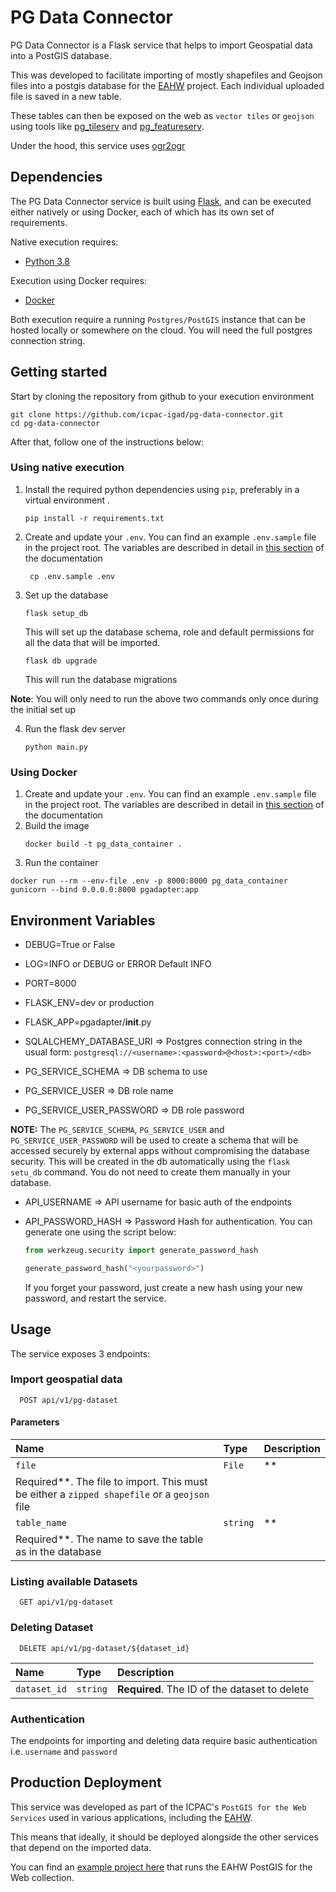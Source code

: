 # PG Data Connector

PG Data Connector is a Flask service that helps to import Geospatial data into a PostGIS database.

This was developed to facilitate importing of mostly shapefiles and Geojson files into a postgis database for
the [EAHW](https://eahazardswatch.icpac.net) project. Each individual uploaded file is saved in a new table.

These tables can then be exposed on the web as `vector tiles`
or `geojson` using tools like [pg_tileserv](https://github.com/CrunchyData/pg_tileserv)
and [pg_featureserv](https://github.com/CrunchyData/pg_featureserv).

Under the hood, this service uses [ogr2ogr](https://gdal.org/programs/ogr2ogr.html)

## Dependencies

The PG Data Connector service is built using [Flask](https://github.com/pallets/flask), and can be executed either
natively or using Docker, each of which has its own set of requirements.

Native execution requires:

- [Python 3.8](https://www.python.org/)

Execution using Docker requires:

- [Docker](https://www.docker.com/)

Both execution require a running `Postgres/PostGIS` instance that can be hosted locally or somewhere on the cloud. You
will need the full postgres connection string.

## Getting started

Start by cloning the repository from github to your execution environment

```
git clone https://github.com/icpac-igad/pg-data-connector.git
cd pg-data-connector
```

After that, follow one of the instructions below:

### Using native execution

1. Install the required python dependencies using `pip`, preferably in a virtual environment .

    ```
    pip install -r requirements.txt
    ```

2. Create and update your `.env`. You can find an example `.env.sample` file in the project root. The variables are
   described in detail in [this section](#environment-variables) of the documentation
    ```
     cp .env.sample .env
   ```

3. Set up the database
   ```
   flask setup_db
   ```
   This will set up the database schema, role and default permissions for all the data that will be imported.

   ```
   flask db upgrade
   ```

   This will run the database migrations

**Note**: You will only need to run the above two commands only once during the initial set up

4. Run the flask dev server

   ```
   python main.py
   ```

### Using Docker

1. Create and update your `.env`. You can find an example `.env.sample` file in the project root. The variables are
   described in detail in [this section](#environment-variables) of the documentation
2. Build the image
   ```
   docker build -t pg_data_container .
   ```
3. Run the container

```
docker run --rm --env-file .env -p 8000:8000 pg_data_container gunicorn --bind 0.0.0.0:8000 pgadapter:app

```

## Environment Variables

- DEBUG=True or False
- LOG=INFO or DEBUG or ERROR Default INFO
- PORT=8000
- FLASK_ENV=dev or production
- FLASK_APP=pgadapter/__init__.py

- SQLALCHEMY_DATABASE_URI => Postgres connection string in the usual
  form: `postgresql://<username>:<password>@<host>:<port>/<db>`
- PG_SERVICE_SCHEMA => DB schema to use
- PG_SERVICE_USER => DB role name
- PG_SERVICE_USER_PASSWORD => DB role password

**NOTE:** The `PG_SERVICE_SCHEMA`, `PG_SERVICE_USER` and `PG_SERVICE_USER_PASSWORD` will be used to create a schema that
will be accessed securely by external apps without compromising the database security. This will be created in the db
automatically using the `flask setu_db` command. You do not need to create them manually in your database.

- API_USERNAME => API username for basic auth of the endpoints
- API_PASSWORD_HASH =>  Password Hash for authentication. You can generate one using the script below:
   ```python
   from werkzeug.security import generate_password_hash
   
   generate_password_hash("<yourpassword>")
   ```

  If you forget your password, just create a new hash using your new password, and restart the service.

## Usage

The service exposes 3 endpoints:

### Import geospatial data

```http request
  POST api/v1/pg-dataset
```

#### Parameters

| Name         | Type     | Description                                                                                    |
|:-------------|:---------|:-----------------------------------------------------------------------------------------------|
| `file`       | `File`   | **
Required**. The file to import. This must be either a `zipped shapefile` or a `geojson` file |
| `table_name` | `string` | **
Required**. The name to save the table as in the database                                    |

### Listing available Datasets

```http request
  GET api/v1/pg-dataset
```

### Deleting Dataset

```http request
  DELETE api/v1/pg-dataset/${dataset_id}
```

| Name         | Type     | Description                                   |
|:-------------|:---------|:----------------------------------------------|
| `dataset_id` | `string` | **Required**. The ID of the dataset to delete |

### Authentication

The endpoints for importing and deleting data require basic authentication i.e. `username` and `password`

## Production Deployment

This service was developed as part of the ICPAC's `PostGIS for the Web Services`
used in various applications, including the [EAHW](https://eahazardswatch.icpac.net).

This means that ideally, it should be deployed alongside the other services that depend on the imported data.

You can find an [example project here](https://github.com/icpac-igad/eahw-pg4w) that runs the EAHW PostGIS for the Web
collection.




